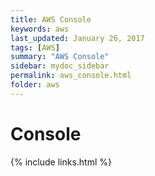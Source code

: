 ```yaml
---
title: AWS Console
keywords: aws
last_updated: January 26, 2017
tags: [AWS]
summary: "AWS Console"
sidebar: mydoc_sidebar
permalink: aws_console.html
folder: aws
---
```


# Console

{% include links.html %}
